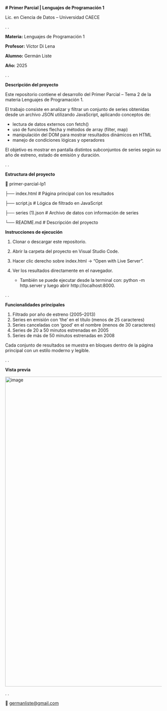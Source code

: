 **# Primer Parcial | Lenguajes de Programación 1**

Lic. en Ciencia de Datos – Universidad CAECE

.
.

**Materia:** Lenguajes de Programación 1

**Profesor:** Víctor Di Lena

**Alumno:** Germán Liste

**Año:** 2025


.
.

**Descripción del proyecto**

Este repositorio contiene el desarrollo del Primer Parcial – Tema 2 de la materia Lenguajes de Programación 1.

El trabajo consiste en analizar y filtrar un conjunto de series obtenidas desde un archivo JSON utilizando JavaScript, aplicando conceptos de:
- lectura de datos externos con fetch()
- uso de funciones flecha y métodos de array (filter, map)
- manipulación del DOM para mostrar resultados dinámicos en HTML
- manejo de condiciones lógicas y operadores

El objetivo es mostrar en pantalla distintos subconjuntos de series según su año de estreno, estado de emisión y duración.

.
.

**Estructura del proyecto**

📂 primer-parcial-lp1

 ├── index.html         # Página principal con los resultados
 
 ├── script.js          # Lógica de filtrado en JavaScript
 
 ├── series (1).json    # Archivo de datos con información de series
 
 └── README.md          # Descripción del proyecto

**Instrucciones de ejecución**

1. Clonar o descargar este repositorio.

2. Abrir la carpeta del proyecto en Visual Studio Code.

3. Hacer clic derecho sobre index.html → “Open with Live Server”.

4. Ver los resultados directamente en el navegador.
   - También se puede ejecutar desde la terminal con:
       python -m http.server
   y luego abrir http://localhost:8000.

.
.

**Funcionalidades principales**

1. Filtrado por año de estreno (2005–2013)
2. Series en emisión con ‘the’ en el título (menos de 25 caracteres)
3. Series canceladas con ‘good’ en el nombre (menos de 30 caracteres)
4. Series de 20 a 50 minutos estrenadas en 2005
5. Series de más de 50 minutos estrenadas en 2008

Cada conjunto de resultados se muestra en bloques dentro de la página principal con un estilo moderno y legible.

.
.

**Vista previa**

<img width="1909" height="997" alt="image" src="https://github.com/user-attachments/assets/bca8b1d1-8cf8-40de-918b-8e487a23f550" />

.
.

📧 germanliste@gmail.com
 

